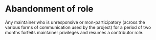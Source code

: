 # Abandonment of role

Any maintainer who is unresponsive or mon-participatory (across the various forms of communication used by the project) for a period of two months forfeits maintainer privileges and resumes a contributor role.